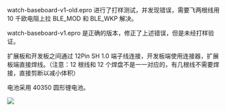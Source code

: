 watch-baseboard-v1-old.epro 进行了打样测试，并发现错误，需要飞两根线用 10 千欧电阻上拉 BLE_MOD 和 BLE_WKP 解决。

watch-baseboard-v1.epro 是正确的版本，修正了上述错误，但是未经打样验证。

扩展板和开发板之间通过 12Pin SH 1.0 端子线连接，开发板端使用连接器，扩展板端直接焊线。（注意：12 根线和 12 个焊盘不是一一对应的，有几根线不需要焊接，直接剪断以减小体积）

电池采用 40350 圆形锂电池。

![](../docs/assets/hardware_assimble.jpg)